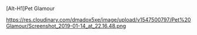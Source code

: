 [Alt-H1]Pet Glamour

https://res.cloudinary.com/dmadox5xe/image/upload/v1547500797/Pet%20Glamour/Screenshot_2019-01-14_at_22.16.48.png

